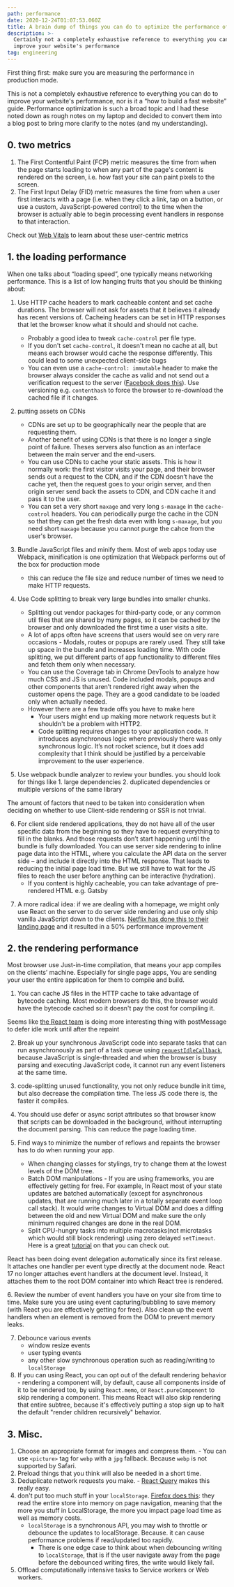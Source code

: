 ```yaml
---
path: performance
date: 2020-12-24T01:07:53.060Z
title: A brain dump of things you can do to optimize the performance of your website
description: >-
  Certainly not a completely exhaustive reference to everything you can do to
  improve your website's performance
tag: engineering
---
```


<div class='tip tip-left'>
<p>
First thing first: make sure you are measuring the performance in production mode.
</p>
</div>

This is not a completely exhaustive reference to everything you can do to improve your website's performance, nor is it a “how to build a fast website” guide. Performance optimization is such a broad topic and I had these noted down as rough notes on my laptop and decided to convert them into a blog post to bring more clarify to the notes (and my understanding).

## 0. two metrics

1. The First Contentful Paint (FCP) metric measures the time from when the page starts loading to when any part of the page's content is rendered on the screen, i.e. how fast your site can paint pixels to the screen.
2. The First Input Delay (FID) metric measures the time from when a user first interacts with a page (i.e. when they click a link, tap on a button, or use a custom, JavaScript-powered control) to the time when the browser is actually able to begin processing event handlers in response to that interaction.

<div class='tip tip-right'>
<p>
Check out <a href='https://web.dev/vitals/'>Web Vitals</a> to learn about these user-centric metrics 
</p>
</div>

## 1. the loading performance

When one talks about “loading speed”, one typically means networking performance. This is a list of low hanging fruits that you should be thinking about:

1. Use HTTP cache headers to mark cacheable content and set cache durations. The browser will not ask for assets that it believes it already has recent versions of. Cacheing headers can be set in HTTP responses that let the browser know what it should and should not cache.
   - Probably a good idea to tweak `cache-control` per file type.
   - If you don't set `cache-control`, it doesn't mean no cache at all, but means each browser would cache the response differently. This could lead to some unexpected client-side bugs
   - You can even use a `cache-control: immutable` header to make the browser always consider the cache as valid and not send out a verification request to the server (<a href='https://engineering.fb.com/2017/01/26/web/this-browser-tweak-saved-60-of-requests-to-facebook/'>Facebook does this</a>). Use versioning e.g. `contenthash` to force the browser to re-download the cached file if it changes.
2. putting assets on CDNs

   - CDNs are set up to be geographically near the people that are requesting them.
   - Another benefit of using CDNs is that there is no longer a single point of failure. Theses servers also function as an interface between the main server and the end-users.
   - You can use CDNs to cache your static assets. This is how it normally work: the first visitor visits your page, and their browser sends out a request to the CDN, and if the CDN doesn’t have the cache yet, then the request goes to your origin server, and then origin server send back the assets to CDN, and CDN cache it and pass it to the user.
   - You can set a very short `maxage` and very long `s-maxage` in the `cache-control` headers. You can periodically purge the cache in the CDN so that they can get the fresh data even with long `s-maxage`, but you need short `maxage` because you cannot purge the cahce from the user's browser.

3. Bundle JavaScript files and minify them. Most of web apps today use Webpack, minification is one optimization that Webpack performs out of the box for production mode
   - this can reduce the file size and reduce number of times we need to make HTTP requests.
4. Use Code splitting to break very large bundles into smaller chunks.
   - Splitting out vendor packages for third-party code, or any common util files that are shared by many pages, so it can be cached by the browser and only downloaded the first time a user visits a site.
   - A lot of apps often have screens that users would see on very rare occasions - Modals, routes or popups are rarely used. They still take up space in the bundle and increases loading time. With code splitting, we put different parts of app functionality to different files and fetch them only when necessary.
   - You can use the Coverage tab in Chrome DevTools to analyze how much CSS and JS is unused. Code included modals, popups and other components that aren’t rendered right away when the customer opens the page. They are a good candidate to be loaded only when actually needed.
   - However there are a few trade offs you have to make here
     - Your users might end up making more network requests but it shouldn't be a problem with HTTP2.
     - Code splitting requires changes to your application code. It introduces asynchronous logic where previously there was only synchronous logic. It’s not rocket science, but it does add complexity that I think should be justified by a perceivable improvement to the user experience.
5. Use webpack bundle analyzer to review your bundles. you should look for things like 1. large dependencies 2. duplicated dependencies or multiple versions of the same library

<div class='tip tip-left'>
<p>
The amount of factors that need to be taken into consideration when deciding on whether to use Client-side rendering or SSR is not trivial. 
</p>
</div>

6. For client side rendered applications, they do not have all of the user specific data from the beginning so they have to request everything to fill in the blanks. And those requests don’t start happening until the bundle is fully downloaded. You can use server side rendering to inline page data into the HTML, where you calculate the API data on the server side – and include it directly into the HTML response. That leads to reducing the initial page load time. But we still have to wait for the JS files to reach the user before anything can be interactive (hydration).
   - If you content is highly cacheable, you can take advantage of pre-rendered HTML e.g. Gatsby

7) A more radical idea: if we are dealing with a homepage, we might only use React on the server to do server side rendering and use only ship vanilla JavaScript down to the clients. <a href="https://twitter.com/netflixuie/status/923374215041912833?lang=en">Netflix has done this to their landing page</a> and it resulted in a 50% performance improvement

## 2. the rendering performance

Most browser use Just-in-time compilation, that means your app compiles on the clients’ machine. Especially for single page apps, You are sending your user the entire application for them to compile and build.

1. You can cache JS files in the HTTP cache to take advantage of bytecode caching. Most modern browsers do this, the browser would have the bytecode cached so it doesn't pay the cost for compiling it.

<div class='tip tip-left'>
<p>
Seems like <a href='https://github.com/facebook/react/blob/43a137d9c13064b530d95ba51138ec1607de2c99/packages/react-scheduler/src/ReactScheduler.js'>the React team</a> is doing more interesting thing with postMessage to defer idle work until after the repaint
</p>
</div>

2. Break up your synchronous JavaScript code into separate tasks that can run asynchronously as part of a task queue using <a href='https://developer.mozilla.org/en-US/docs/Web/API/Window/requestIdleCallback'>`requestIdleCallback`</a>, because JavaScript is single-threaded and when the browser is busy parsing and executing JavaScript code, it cannot run any event listeners at the same time.
3. code-splitting unused functionality, you not only reduce bundle init time, but also decrease the compilation time. The less JS code there is, the faster it compiles.
4. You should use defer or async script attributes so that browser know that scripts can be downloaded in the background, without interrupting the document parsing. This can reduce the page loading time.
5. Find ways to minimize the number of reflows and repaints the browser has to do when running your app.

   - When changing classes for stylings, try to change them at the lowest levels of the DOM tree.
   - Batch DOM manipulations - If you are using frameworks, you are effectively getting for free. For example, In React most of your state updates are batched automatically (except for asynchronous updates, that are running much later in a totally separate event loop call stack). It would write changes to Virtual DOM and does a diffing between the old and new Virtual DOM and make sure the only minimum required changes are done in the real DOM.
   - Split CPU-hungry tasks into multiple macrotasks(not microtasks which would still block rendering) using zero delayed `setTimeout`. Here is a great <a href='https://javascript.info/event-loop'>tutorial</a> on that you can check out.

<div class='tip tip-left'>
<p>
          React has been doing event delegation automatically since its first release. It attaches one handler per event type directly at the document node.  React 17 no longer attaches event handlers at the document level. Instead, it attaches them to the root DOM container into which React tree is rendered.
</p>
</div>
6. Review the number of event handlers you have on your site from time to time. Make sure you are using event capturing/bubbling to save memory (with React you are effectively getting for free). Also clean up the event handlers when an element is removed from the DOM to prevent memory leaks.

7. Debounce various events
   - window resize events
   - user typing events
   - any other slow synchronous operation such as reading/writing to `localStorage`
8. If you can using React, you can opt out of the default rendering behavior - rendering a component will, by default, cause all components inside of it to be rendered too, by using `React.memo`, or `React.pureComponent` to skip rendering a component. This means React will also skip rendering that entire subtree, because it's effectively putting a stop sign up to halt the default "render children recursively" behavior.

## 3. Misc.

1. Choose an appropriate format for images and compress them. - You can use `<picture>` tag for `webp` with a `jpg` fallback. Because `webp` is not supported by Safari.
2. Preload things that you think will also be needed in a short time.
3. Deduplicate network requests you make. - <a href='https://react-query.tanstack.com/'>React Query</a> makes this really easy.
4. don't put too much stuff in your `localStorage`. <a href='https://www.janbambas.cz/new-faster-localstorage-in-firefox-21/'>Firefox does this</a>: they read the entire store into memory on page navigation, meaning that the more you stuff in LocalStorage, the more you impact page load time as well as memory costs.
   - `localStorage` is a synchronous API, you may wish to throttle or debounce the updates to localStorage. Because. it can cause performance problems if read/updated too rapidly.
     - There is one edge case to think about when debouncing writing to `localStorage`, that is if the user navigate away from the page before the debounced writing fires, the write would likely fail.
5. Offload computationally intensive tasks to Service workers or Web workers.
